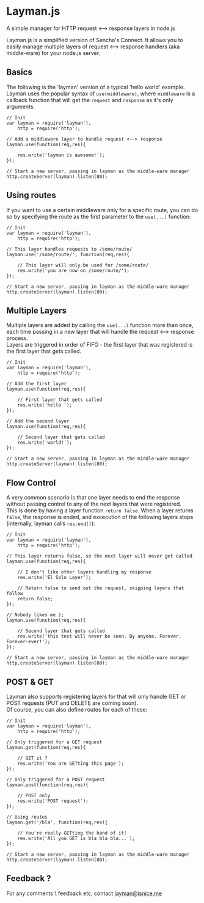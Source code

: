 Layman.js
=========
A simple manager for HTTP request <--> response layers in node.js

Layman.js is a simplified version of Sencha's Connect. It allows you to easily manage multiple layers of request <--> response handlers (aka middle-ware) for your node.js server.
  

Basics
------
The following is the 'layman' version of a typical 'hello world' example.  
Layman uses the popular syntax of `use(middleware)`, where `middleware` is a callback function that will get the `request` and `response` as it's only arguments:
```
// Init
var layman = require('layman'),
	http = require('http');
	
// Add a middleware layer to handle request <--> response
layman.use(function(req,res){
	
	res.write('layman is awesome!');
});

// Start a new server, passing in layman as the middle-ware manager
http.createServer(layman).listen(80);
```



Using routes
------------
If you want to use a certain middleware only for a specific route, you can do so by specifying the route as the first parameter to the `use(...)` function:  
```
// Init
var layman = require('layman'),
	http = require('http');
	
// This layer handles requests to /some/route/
layman.use('/some/route/', function(req,res){
	
	// This layer will only be used for /some/route/
	res.write('you are now on /some/route/');
});

// Start a new server, passing in layman as the middle-ware manager
http.createServer(layman).listen(80);
```



Multiple Layers
---------------
Multiple layers are added by calling the `use(...)` function more than once, each time passing in a new layer that will handle the request <--> response process.  
Layers are triggered in order of FIFO - the first layer that was registered is the first layer that gets called.  
```
// Init
var layman = require('layman'),
	http = require('http');
	
// Add the first layer
layman.use(function(req,res){
	
	// First layer that gets called
	res.write('hello ');
});

// Add the second layer
layman.use(function(req,res){
	
	// Second layer that gets called
	res.write('world!');
});

// Start a new server, passing in layman as the middle-ware manager
http.createServer(layman).listen(80);
```



Flow Control
------------
A very common scenario is that one layer needs to end the response without passing control to any of the next layers that were registered.  
This is done by having a layer function `return false`. When a layer returns `false`, the response is ended, and excecution of the following layers stops (internally, layman calls `res.end()`):  
```
// Init
var layman = require('layman'),
	http = require('http');
	
// This layer returns false, so the next layer will never get called
layman.use(function(req,res){
	
	// I don't like other layers handling my response
	res.write('El Solo Layer');
	
	// Return false to send out the request, skipping layers that follow
	return false;
});

// Nobody likes me );
layman.use(function(req,res){
	
	// Second layer that gets called
	res.write('this text will never be seen. By anyone. Forever. Forever-ever!');
});

// Start a new server, passing in layman as the middle-ware manager
http.createServer(layman).listen(80);
```



POST & GET
----------
Layman also supports registering layers for that will only handle GET or POST requests (PUT and DELETE are coming soon).  
Of course, you can also define routes for each of these:
```
// Init
var layman = require('layman'),
	http = require('http');
	
// Only triggered for a GET request
layman.get(function(req,res){
	
	// GET it ?
	res.write('You are GETting this page');
});

// Only triggered for a POST request
layman.post(function(req,res){
	
	// POST only
	res.write('POST request');
});

// Using routes
layman.get('/bla', function(req,res){
    
    // You're really GETting the hand of it!
    res.write('All you GET is bla bla bla...');
});

// Start a new server, passing in layman as the middle-ware manager
http.createServer(layman).listen(80);
```




Feedback ?
----------
For any comments \ feedback etc, contact [layman@isnice.me](mailto:layman@isnice.me)